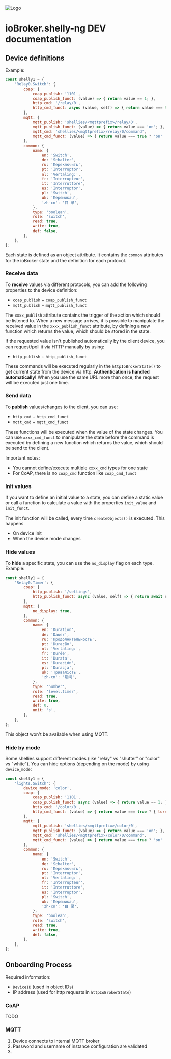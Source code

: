 ![Logo](../../../admin/shelly.png)

# ioBroker.shelly-ng DEV documentation

## Device definitions

Example:

```javascript
const shelly1 = {
    'Relay0.Switch': {
        coap: {
            coap_publish: '1101',
            coap_publish_funct: (value) => { return value == 1; },
            http_cmd: '/relay/0',
            http_cmd_funct: async (value, self) => { return value === true ? { turn: 'on', timer: await shellyHelper.getSetDuration(self, 'Relay0.Timer') } : { turn: 'off', timer: await shellyHelper.getSetDuration(self, 'Relay0.Timer') }; },
        },
        mqtt: {
            mqtt_publish: 'shellies/<mqttprefix>/relay/0',
            mqtt_publish_funct: (value) => { return value === 'on'; },
            mqtt_cmd: 'shellies/<mqttprefix>/relay/0/command',
            mqtt_cmd_funct: (value) => { return value === true ? 'on' : 'off'; },
        },
        common: {
            name: {
                en: 'Switch',
                de: 'Schalter',
                ru: 'Переключить',
                pt: 'Interruptor',
                nl: 'Vertaling:',
                fr: 'Interrupteur',
                it: 'Interruttore',
                es: 'Interruptor',
                pl: 'Switch',
                uk: 'Перемикач',
                'zh-cn': '目 录',
            },
            type: 'boolean',
            role: 'switch',
            read: true,
            write: true,
            def: false,
        },
    },
};
```

Each state is defined as an object attribute. It contains the `common` attributes for the ioBroker state and the definition for each protocol.

### Receive data

To **receive** values via different protocols, you can add the following properties to the device definition:

- `coap_publish` + `coap_publish_funct`
- `mqtt_publish` + `mqtt_publish_funct`

The `xxxx_publish` attribute contains the trigger of the action which should be listened to. When a new message arrives, it is possible to manipulate the received value in the `xxxx_publish_funct` attribute, by defining a new function which returns the value, which should be stored in the state.

If the requested value isn't published automatically by the client device, you can request/poll it via HTTP manually by using:

- `http_publish` + `http_publish_funct`

These commands will be executed regularly in the `httpIoBrokerState()` to get current state from the device via http. **Authentication is handled automatically!** When you use the same URL more than once, the request will be executed just one time.

### Send data

To **publish** values/changes to the client, you can use:

- `http_cmd` + `http_cmd_funct`
- `mqtt_cmd` + `mqtt_cmd_funct`

These functions will be executed when the value of the state changes. You can use `xxxx_cmd_funct` to manipulate the state before the command is executed by defining a new function which returns the value, which should be send to the client.

Important notes:

- You cannot define/execute multiple `xxxx_cmd` types for one state
- For CoAP, there is no `coap_cmd` function like `coap_cmd_funct`

### Init values

If you want to define an initial value to a state, you can define a static value or call a function to calculate a value with the properties `init_value` and `init_funct`.

The init function will be called, every time `createObjects()` is executed. This happens

- On device init
- When the device mode changes

### Hide values

To **hide** a specific state, you can use the `no_display` flag on each type. Example:

```javascript
const shelly1 = {
    'Relay0.Timer': {
        coap: {
            http_publish: '/settings',
            http_publish_funct: async (value, self) => { return await shellyHelper.getSetDuration(self, 'Relay0.Timer'); },
        },
        mqtt: {
            no_display: true,
        },
        common: {
            name: {
                en: 'Duration',
                de: 'Dauer',
                ru: 'Продолжительность',
                pt: 'Duração',
                nl: 'Vertaling:',
                fr: 'Durée',
                it: 'Durata',
                es: 'Duración',
                pl: 'Duracja',
                uk: 'Тривалість',
                'zh-cn': '期间',
            },
            type: 'number',
            role: 'level.timer',
            read: true,
            write: true,
            def: 0,
            unit: 's',
        },
    },
};
```

This object won't be available when using MQTT.

### Hide by mode

Some shellies support different modes (like "relay" vs "shutter" or "color" vs "white"). You can hide options (depending on the mode) by using `device_mode`:

```javascript
const shelly1 = {
    'lights.Switch': {
        device_mode: 'color',
        coap: {
            coap_publish: '1101',
            coap_publish_funct: async (value) => { return value == 1; },
            http_cmd: '/color/0',
            http_cmd_funct: (value) => { return value === true ? { turn: 'on' } : { turn: 'off' }; },
        },
        mqtt: {
            mqtt_publish: 'shellies/<mqttprefix>/color/0',
            mqtt_publish_funct: (value) => { return value === 'on'; },
            mqtt_cmd: 'shellies/<mqttprefix>/color/0/command',
            mqtt_cmd_funct: (value) => { return value === true ? 'on' : 'off'; },
        },
        common: {
            name: {
                en: 'Switch',
                de: 'Schalter',
                ru: 'Переключить',
                pt: 'Interruptor',
                nl: 'Vertaling:',
                fr: 'Interrupteur',
                it: 'Interruttore',
                es: 'Interruptor',
                pl: 'Switch',
                uk: 'Перемикач',
                'zh-cn': '目 录',
            },
            type: 'boolean',
            role: 'switch',
            read: true,
            write: true,
            def: false,
        },
    },
};
```

## Onboarding Process

Required information:

- `DeviceID` (used in object IDs)
- IP address (used for http requests in `httpIoBrokerState`)


### CoAP

TODO

### MQTT

1. Device connects to internal MQTT broker
2. Password and username of instance configuration are validated
3. 
